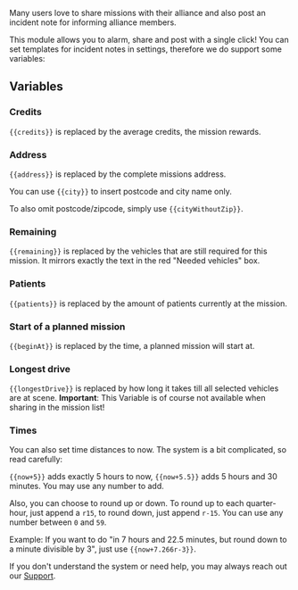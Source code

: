 Many users love to share missions with their alliance and also post an incident note for informing alliance members.

This module allows you to alarm, share and post with a single click! You can set templates for incident notes in settings, therefore we do support some variables:

## Variables

### Credits

<code><span>{{</span>credits<span>}}</span></code> is replaced by the average credits, the mission rewards.

### Address

<code><span>{{</span>address<span>}}</span></code> is replaced by the complete missions address.

You can use <code><span>{{</span>city<span>}}</span></code> to insert postcode and city name only.

To also omit postcode/zipcode, simply use <code><span>{{</span>cityWithoutZip<span>}}</span></code>.

### Remaining

<code><span>{{</span>remaining<span>}}</span></code> is replaced by the vehicles that are still required for this mission. It mirrors exactly the text in the red "Needed vehicles" box.

### Patients

<code><span>{{</span>patients<span>}}</span></code> is replaced by the amount of patients currently at the mission.

### Start of a planned mission

<code><span>{{</span>beginAt<span>}}</span></code> is replaced by the time, a planned mission will start at.

### Longest drive

<code><span>{{</span>longestDrive<span>}}</span></code> is replaced by how long it takes till all selected vehicles are at scene. **Important**: This Variable is of course not available when sharing in the mission list!

### Times

You can also set time distances to now. The system is a bit complicated, so read carefully:

<code><span>{{</span>now+5<span>}}</span></code> adds exactly 5 hours to now, <code><span>{{</span>now+5.5<span>}}</span></code> adds 5 hours and 30 minutes. You may use any number to add.

Also, you can choose to round up or down. To round up to each quarter-hour, just append a `r15`, to round down, just append `r-15`. You can use any number between `0` and `59`.

Example: If you want to do "in 7 hours and 22.5 minutes, but round down to a minute divisible by 3", just use <code><span>{{</span>now+7.266r-3<span>}}</span></code>.

If you don't understand the system or need help, you may always reach out our [Support](/support.md).
